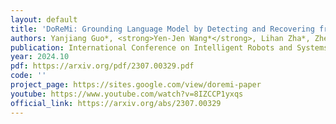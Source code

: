 ```yaml
---
layout: default
title: 'DoReMi: Grounding Language Model by Detecting and Recovering from Plan-Execution Misalignment'
authors: Yanjiang Guo*, <strong>Yen-Jen Wang*</strong>, Lihan Zha*, Zheyuan Jiang, Jianyu Chen
publication: International Conference on Intelligent Robots and Systems (IROS), 2024
year: 2024.10
pdf: https://arxiv.org/pdf/2307.00329.pdf
code: ''
project_page: https://sites.google.com/view/doremi-paper
youtube: https://www.youtube.com/watch?v=8IZCCP1yxqs
official_link: https://arxiv.org/abs/2307.00329
---
```

